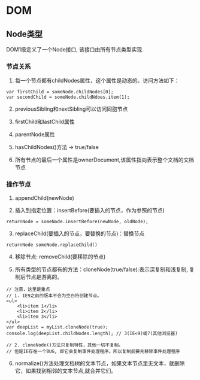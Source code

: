 # DOM

## Node类型	

DOM1级定义了一个Node接口, 该接口由所有节点类型实现.

### 节点关系

1. 每一个节点都有childNodes属性，这个属性是动态的。访问方法如下：

``` 
var firstChild = someNode.childNodes[0];
var secondChild = someNode.childNdoes.item(1);
```

2. previousSibling和nextSibling可以访问同胞节点

3. firstChild和lastChild属性

4. parentNode属性

5. hasChildNodes()方法 -> true/false

6. 所有节点的最后一个属性是ownerDocument,该属性指向表示整个文档的文档节点

### 操作节点

1. appendChild(newNode)

2. 插入到指定位置：insertBefore(要插入的节点，作为参照的节点)

``` 
returnNode = someNode.insertBefore(newNode, oldNode);
```

3. replaceChild(要插入的节点，要替换的节点)：替换节点

``` 
returnNode someNode.replaceChild()
```

4. 移除节点: removeChild(要移除的节点)

5. 所有类型的节点都有的方法：cloneNode(true/false):表示深复制和浅复制,  复制后节点是游离的。

```
// 注意，这里是重点
// 1. IE9之前的版本不会为空白符创建节点。
<ul>
	<li>item 1</li>
	<li>item 2</li>
	<li>item 3</li>
</ul>
var deepList = myList.cloneNode(true);
console.log(deepList.childNodes.length); // 3(IE<9)或7(其他浏览器)

// 2. cloneNode()方法只复制特性，其他一切不复制。
// 但是IE存在一个BUG, 即它会复制事件处理程序。所以复制前要先移除事件处理程序
```
	
6. normalize()方法处理文档树的文本节点，如果文本节点里无文本，就删除它，如果找到相邻的文本节点,就合并它们。
